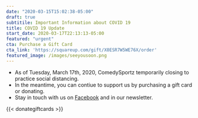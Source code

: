 ```yaml
---
date: "2020-03-15T15:02:38-05:00"
draft: true
subtitile: Important Information about COVID 19
title: COVID 19 Update
start_date: 2020-03-17T22:13:13-05:00
featured: "urgent"
cta: Purchase a Gift Card
cta_link: 'https://squareup.com/gift/X0ESR7W5WE76X/order'
featured_image: /images/seeyousoon.png
---
```

- As of Tuesday, March 17th, 2020, ComedySportz temporarily closing to practice social distancing.
- In the meantime, you can contiue to support us by purchasing a gift card or donating.
- Stay in touch with us on [Facebook](https://www.facebook.com/ComedySportzSanAntonio/) and in our newsletter.

{{< donategiftcards >}}
